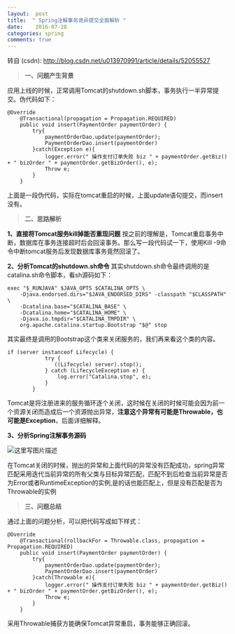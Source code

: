 ```yaml
---
layout:  post
title:  " Spring注解事务诡异提交全面解析 "
date:    2016-07-28
categories: spring 
comments: true
---
```

转自 (csdn): http://blog.csdn.net/u013970991/article/details/52055527
<div class="markdown_views">
 <blockquote> 
  <p><strong>一、问题产生背景</strong></p> 
 </blockquote> 
 <p>应用上线的时候，正常调用Tomcat的shutdown.sh脚本，事务执行一半异常提交。伪代码如下：</p> 
 <pre class="prettyprint"><code class=" hljs java"><span class="hljs-annotation">@Override</span>
    <span class="hljs-annotation">@Transactional</span>(propagation = Propagation.REQUIRED)
    <span class="hljs-keyword">public</span> <span class="hljs-keyword">void</span> <span class="hljs-title">insert</span>(PaymentOrder paymentOrder) {
        <span class="hljs-keyword">try</span>{
            paymentOrderDao.update(paymentOrder);
            PaymentOrderDao.insert(paymentOrder)
        }<span class="hljs-keyword">catch</span>(Exception e){
            logger.error(<span class="hljs-string">" 操作支付订单失败 biz "</span> + paymentOrder.getBiz() + <span class="hljs-string">" bizOrder "</span> + paymentOrder.getBizOrder(), e);
            Throw e;
        }
    }</code></pre> 
 <p>上面是一段伪代码，实际在tomcat重启的时候，上面update语句提交，而insert没有。</p> 
 <blockquote> 
  <p><strong>二、思路解析</strong></p> 
 </blockquote> 
 <p><strong>1、直接将Tomcat服务kill掉能否重现问题</strong>  按之前的理解是，Tomcat重启事务中断，数据库在事务连接超时后会回滚事务。那么写一段代码试一下，使用Kill -9命令中断tomcat服务后发现数据库事务竟然回滚了。</p> 
 <p><strong>2、分析Tomcat的shutdown.sh命令</strong>  其实shutdown.sh命令最终调用的是catalina.sh命令脚本，看sh源码如下：</p> 
 <pre class="prettyprint"><code class=" hljs bash"><span class="hljs-keyword">exec</span> <span class="hljs-string">"<span class="hljs-variable">$_RUNJAVA</span>"</span> <span class="hljs-variable">$JAVA_OPTS</span> <span class="hljs-variable">$CATALINA_OPTS</span> \
    -Djava.endorsed.dirs=<span class="hljs-string">"<span class="hljs-variable">$JAVA_ENDORSED_DIRS</span>"</span> -classpath <span class="hljs-string">"<span class="hljs-variable">$CLASSPATH</span>"</span> \
    -Dcatalina.base=<span class="hljs-string">"<span class="hljs-variable">$CATALINA_BASE</span>"</span> \
    -Dcatalina.home=<span class="hljs-string">"<span class="hljs-variable">$CATALINA_HOME</span>"</span> \
    -Djava.io.tmpdir=<span class="hljs-string">"<span class="hljs-variable">$CATALINA_TMPDIR</span>"</span> \
    org.apache.catalina.startup.Bootstrap <span class="hljs-string">"<span class="hljs-variable">$@</span>"</span> stop</code></pre> 
 <p>其实最终是调用的Bootstrap这个类来关闭服务的，我们再来看这个类的内容。</p> 
 <pre class="prettyprint"><code class=" hljs vbscript"><span class="hljs-keyword">if</span> (<span class="hljs-built_in">server</span> instanceof Lifecycle) { 
            try { 
               ((Lifecycle) <span class="hljs-built_in">server</span>).<span class="hljs-keyword">stop</span>(); 
            } catch (LifecycleException e) { 
                <span class="hljs-built_in">log</span>.<span class="hljs-keyword">error</span>(<span class="hljs-string">"Catalina.stop"</span>, e); 
            } 
        }</code></pre> 
 <p>Tomcat是将注册进来的服务循环逐个关闭，这时候在关闭的时候可能会因为前一个资源关闭而造成后一个资源抛出异常，<strong>注意这个异常有可能是Throwable，也可能是Exception</strong>，后面详细解释。</p> 
 <p><strong>3、分析Spring注解事务源码</strong></p> 
 <p><img src="http://img.blog.csdn.net/20160728151108719" alt="这里写图片描述" title=""></p> 
 <p>在Tomcat关闭的时候，抛出的异常和上面代码的异常没有匹配成功，spring异常匹配采用迭代当前异常的所有父类与目标异常匹配，匹配不到后检查当前异常是否为Error或者RuntimeException的实例,是的话也能匹配上，但是没有匹配是否为Throwable的实例</p> 
 <blockquote> 
  <p><strong>三、问题总结</strong></p> 
 </blockquote> 
 <p>通过上面的问题分析，可以把代码写成如下样式：</p> 
 <pre class="prettyprint"><code class=" hljs java"><span class="hljs-annotation">@Override</span>
    <span class="hljs-annotation">@Transactional</span>(rollbackFor = Throwable.class, propagation = Propagation.REQUIRED)
    <span class="hljs-keyword">public</span> <span class="hljs-keyword">void</span> <span class="hljs-title">insert</span>(PaymentOrder paymentOrder) {
        <span class="hljs-keyword">try</span>{
            paymentOrderDao.update(paymentOrder);
            PaymentOrderDao.insert(paymentOrder)
        }<span class="hljs-keyword">catch</span>(Throwable e){
            logger.error(<span class="hljs-string">" 操作支付订单失败 biz "</span> + paymentOrder.getBiz() + <span class="hljs-string">" bizOrder "</span> + paymentOrder.getBizOrder(), e);
            Throw e;
        }
    }</code></pre> 
 <p>采用Throwable捕获方能确保Tomcat异常重启，事务能够正确回滚。</p>
</div>